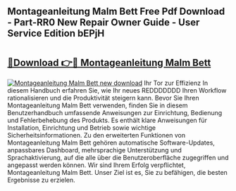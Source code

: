 ## Montageanleitung Malm Bett Free Pdf Download - Part-RR0 New Repair Owner Guide - User Service Edition bEPjH

# <h2><a href="http://df7cc1l.blite.top/?on=Montageanleitung+Malm+Bett">🔗Download 👉🔴 Montageanleitung Malm Bett</a></h2>

[![Montageanleitung Malm Bett new download](https://i.imgur.com/lujVjoI.png)](http://df7cc1l.blite.top/?on=Montageanleitung+Malm+Bett)
Ihr Tor zur Effizienz In diesem Handbuch erfahren Sie, wie Ihr neues REDDDDDDD Ihren Workflow rationalisieren und die Produktivität steigern kann. Bevor Sie Ihren Montageanleitung Malm Bett verwenden, finden Sie in diesem Benutzerhandbuch umfassende Anweisungen zur Einrichtung, Bedienung und Fehlerbehebung des Produkts. Es enthält klare Anweisungen für Installation, Einrichtung und Betrieb sowie wichtige Sicherheitsinformationen. Zu den erweiterten Funktionen von Montageanleitung Malm Bett gehören automatische Software-Updates, anpassbares Dashboard, mehrsprachige Unterstützung und Sprachaktivierung, auf die alle über die Benutzeroberfläche zugegriffen und angepasst werden können. Wir sind Ihrem Erfolg verpflichtet, Montageanleitung Malm Bett. Unser Ziel ist es, Sie zu befähigen, die besten Ergebnisse zu erzielen.
